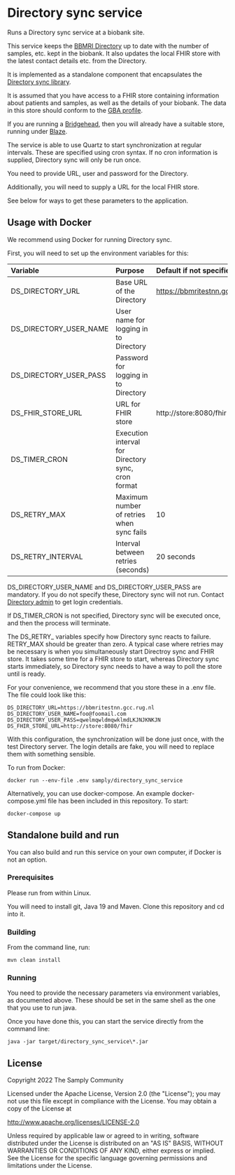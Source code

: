 # Directory sync service

Runs a Directory sync service at a biobank site.

This service keeps the [BBMRI Directory](https://directory.bbmri-eric.eu/) up to date with the number of samples, etc.
kept in the biobank. It also updates the local FHIR store with the latest contact
details etc. from the Directory.

It is implemented as a standalone component that encapsulates the [Directory sync library](https://github.com/samply/directory-sync).

It is assumed that you have access to a FHIR store containing information about patients
and samples, as well as the details of your biobank. The data in this store should conform to
the [GBA profile](https://simplifier.net/bbmri.de/~resources?category=Profile).

If you are running a [Bridgehead](https://github.com/samply/bridgehead), then
you will already have a suitable store, running under [Blaze](https://github.com/samply/blaze).

The service is able to use Quartz to start synchronization at regular intervals. These are specified
using cron syntax. If no cron information is supplied, Directory sync will only be run once.

You need to provide URL, user and password for the Directory.

Additionally, you will need to supply a URL for the local FHIR store.

See below for ways to get these parameters to the application.

## Usage with Docker

We recommend using Docker for running Directory sync.

First, you will need to set up the environment variables for this:

|Variable              |Purpose                                           |Default if not specified          |
|:---------------------|:-------------------------------------------------|:---------------------------------|
|DS_DIRECTORY_URL      |Base URL of the Directory                         |https://bbmritestnn.gcc.rug.nl    |
|DS_DIRECTORY_USER_NAME|User name for logging in to Directory             |                                  |
|DS_DIRECTORY_USER_PASS|Password for logging in to Directory              |                                  |
|DS_FHIR_STORE_URL     |URL for FHIR store                                |http://store:8080/fhir            |
|DS_TIMER_CRON         |Execution interval for Directory sync, cron format|                                  |
|DS_RETRY_MAX          |Maximum number of retries when sync fails         |10                                |
|DS_RETRY_INTERVAL     |Interval between retries (seconds)                |20 seconds                        |

DS_DIRECTORY_USER_NAME and DS_DIRECTORY_USER_PASS are mandatory. If you do not specify these,
Directory sync will not run. Contact [Directory admin](directory@helpdesk.bbmri-eric.eu) to get login credentials.

If DS_TIMER_CRON is not specified, Directory sync will be executed once, and then the
process will terminate.

The DS_RETRY\_ variables specify how Directory sync reacts to failure. RETRY_MAX should
be greater than zero. A typical case where retries may be necessary is when
you simultaneously start Directroy sync and FHIR store. It takes some time
for a FHIR store to start, whereas Directory sync starts immediately, so
Directory sync needs to have a way to poll the store until is ready.

For your convenience, we recommend that you store these in a .env file.
The file could look like this:

```
DS_DIRECTORY_URL=https://bbmritestnn.gcc.rug.nl
DS_DIRECTORY_USER_NAME=foo@foomail.com
DS_DIRECTORY_USER_PASS=qwelmqwldmqwklmdLKJNJKNKJN
DS_FHIR_STORE_URL=http://store:8080/fhir
```

With this configuration, the synchronization will be done just once, with the test
Directory server. The login details are fake, you will need to replace them with something
sensible.

To run from Docker:

```
docker run --env-file .env samply/directory_sync_service
```

Alternatively, you can use docker-compose. An example docker-compose.yml file has been
included in this repository. To start:

```
docker-compose up
```

## Standalone build and run

You can also build and run this service on your own computer, if Docker is not an option.

### Prerequisites

Please run from within Linux.

You will need to install git, Java 19 and Maven. Clone this repository and cd into it.

### Building

From the command line, run:

```
mvn clean install
```

### Running

You need to provide the necessary parameters via environment variables, as documented above. These should be set in the same shell as the one that you use to run java.

Once you have done this, you can start the service directly from the command line:

```
java -jar target/directory_sync_service\*.jar
```

## License
        
Copyright 2022 The Samply Community
        
Licensed under the Apache License, Version 2.0 (the "License"); you may not use this file except in compliance with the License. You may obtain a copy of the License at
        
http://www.apache.org/licenses/LICENSE-2.0
        
Unless required by applicable law or agreed to in writing, software distributed under the License is distributed on an "AS IS" BASIS, WITHOUT WARRANTIES OR CONDITIONS OF ANY KIND, either express or implied. See the License for the specific language governing permissions and limitations under the License.
 
